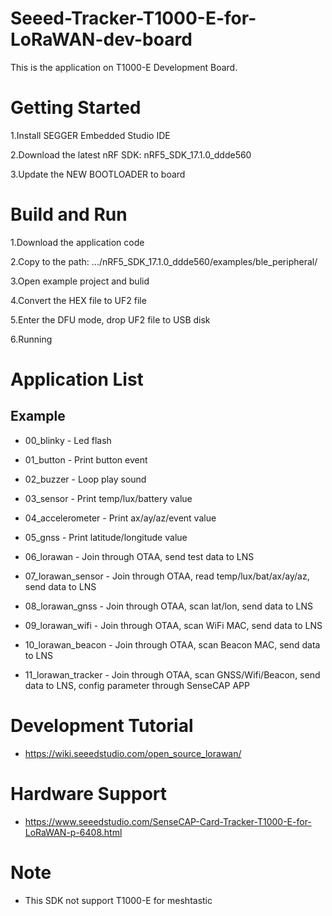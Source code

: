 Seeed-Tracker-T1000-E-for-LoRaWAN-dev-board
=================================
This is the application on T1000-E Development Board. 

# Getting Started

1.Install SEGGER Embedded Studio IDE

2.Download the latest nRF SDK: nRF5_SDK_17.1.0_ddde560

3.Update the NEW BOOTLOADER to board

# Build and Run

1.Download the application code

2.Copy to the path: .../nRF5_SDK_17.1.0_ddde560/examples/ble_peripheral/

3.Open example project and bulid

4.Convert the HEX file to UF2 file

5.Enter the DFU mode, drop UF2 file to USB disk

6.Running

# Application List

## Example 

* 00_blinky - Led flash

* 01_button - Print button event

* 02_buzzer - Loop play sound

* 03_sensor - Print temp/lux/battery value

* 04_accelerometer - Print ax/ay/az/event value

* 05_gnss - Print latitude/longitude value

* 06_lorawan - Join through OTAA, send test data to LNS

* 07_lorawan_sensor - Join through OTAA, read temp/lux/bat/ax/ay/az, send data to LNS

* 08_lorawan_gnss - Join through OTAA, scan lat/lon, send data to LNS

* 09_lorawan_wifi - Join through OTAA, scan WiFi MAC, send data to LNS

* 10_lorawan_beacon - Join through OTAA, scan Beacon MAC, send data to LNS

* 11_lorawan_tracker - Join through OTAA, scan GNSS/Wifi/Beacon, send data to LNS, config parameter through SenseCAP APP

# Development Tutorial

* https://wiki.seeedstudio.com/open_source_lorawan/

# Hardware Support
* https://www.seeedstudio.com/SenseCAP-Card-Tracker-T1000-E-for-LoRaWAN-p-6408.html

# Note
* This SDK not support T1000-E for meshtastic

